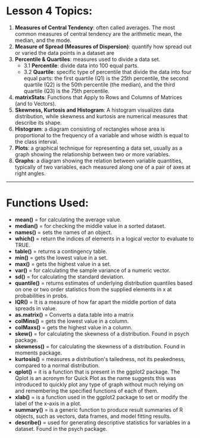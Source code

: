 # Lesson 4 Topics:

1. **Measures of Central Tendency**: often called averages. The most common measures of central tendency are the arithmetic mean, the median, and the mode.
2. **Measure of Spread (Measures of Dispersion)**: quantify how spread out or varied the data points in a dataset are
3. **Percentile & Quartiles**: measures used to divide a data set.
    - 3.1 **Percentile**: divide data into 100 equal parts.
    - 3.2 **Quartile**: specific type of percentile that divide the data into four equal parts: the first quartile (Q1) is the 25th percentile, the second quartile (Q2) is the 50th percentile (the median), and the third quartile (Q3) is the 75th percentile.
4. **matrixStats**: Functions that Apply to Rows and Columns of Matrices (and to Vectors).
5. **Skewness, Kurtosis and Histogram**: A histogram visualizes data distribution, while skewness and kurtosis are numerical measures that describe its shape.
6. **Histogram**: a diagram consisting of rectangles whose area is proportional to the frequency of a variable and whose width is equal to the class interval.
7. **Plots**: a graphical technique for representing a data set, usually as a graph showing the relationship between two or more variables.
8. **Graphs**: a diagram showing the relation between variable quantities, typically of two variables, each measured along one of a pair of axes at right angles.

---

# Functions Used:

- **mean()** = for calculating the average value.
- **median()** = for checking the middle value in a sorted dataset.
- **names()** = sets the names of an object.
- **which()** = return the indices of elements in a logical vector to evaluate to TRUE.
- **table()** = returns a contingency table.
- **min()** = gets the lowest value in a set.
- **max()** = gets the highest value in a set.
- **var()** = for calculating the sample variance of a numeric vector.
- **sd()** = for calculating the standard deviation.
- **quantile()** = returns estimates of underlying distribution quantiles based on one or two order statistics from the supplied elements in x at probabilities in probs.
- **IQR()** = It is a measure of how far apart the middle portion of data spreads in value.
- **as.matrix()** = Converts a data.table into a matrix
- **colMins()** = gets the lowest value in a column.
- **colMaxs()** = gets the highest value in a column.
- **skew()** = for calculating the skewness of a distribution. Found in psych package.
- **skewness()** = for calculating the skewness of a distribution. Found in moments package.
- **kurtosis()** = measures a distribution's tailedness, not its peakedness, compared to a normal distribution.
- **qplot()** = it is a function that is present in the ggplot2 package. The Qplot is an acronym for Quick Plot as the name suggests this was introduced to quickly plot any type of graph without much relying on and remembering the specified functions of each of them.
- **xlab()** = is a function used in the ggplot2 package to set or modify the label of the x-axis in a plot.
- **summary()** = is a generic function to produce result summaries of R objects, such as vectors, data frames, and model fitting results.
- **describe()** = used for generating descriptive statistics for variables in a dataset. Found in the psych package.